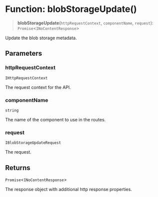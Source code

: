 # Function: blobStorageUpdate()

> **blobStorageUpdate**(`httpRequestContext`, `componentName`, `request`): `Promise`\<`INoContentResponse`\>

Update the blob storage metadata.

## Parameters

### httpRequestContext

`IHttpRequestContext`

The request context for the API.

### componentName

`string`

The name of the component to use in the routes.

### request

`IBlobStorageUpdateRequest`

The request.

## Returns

`Promise`\<`INoContentResponse`\>

The response object with additional http response properties.
